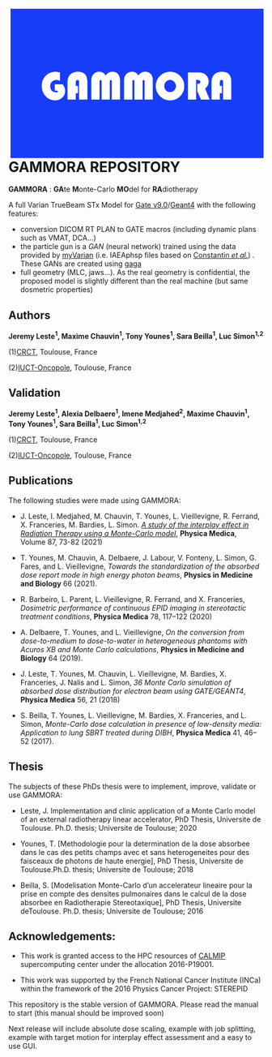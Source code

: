 
<img src="logo1.png" width="500" align="right">


# GAMMORA REPOSITORY

**GAMMORA** : **GA**te **M**onte-Carlo **MO**del for **RA**diotherapy

 

A full Varian TrueBeam STx Model for [Gate v9.0](https://github.com/OpenGATE/Gate)/[Geant4](https://github.com/Geant4/geant4) with the following features:
- conversion DICOM RT PLAN to GATE macros (including dynamic plans such as VMAT, DCA...)
- the particle gun is a *GAN* (neural network) trained using the data provided by [myVarian](https://www.myvarian.com/) (i.e. IAEAphsp files based on [Constantin *et al.*](https://pubmed.ncbi.nlm.nih.gov/21858999/)) . These GANs are created using [gaga](https://github.com/dsarrut/gaga)
- full geometry (MLC, jaws...). As the real geometry is confidential, the proposed model is slightly different than the real machine (but same dosmetric properties) 




## Authors

**Jeremy Leste<sup>1</sup>, Maxime Chauvin<sup>1</sup>, Tony Younes<sup>1</sup>, Sara Beilla<sup>1</sup>, Luc Simon<sup>1,2</sup>**

(1)[CRCT](https://www.crct-inserm.fr/), Toulouse, France

(2)[IUCT-Oncopole](https://www.iuct-oncopole.fr/), Toulouse, France

## Validation

**Jeremy Leste<sup>1</sup>, Alexia Delbaere<sup>1</sup>, Imene Medjahed<sup>2</sup>, Maxime Chauvin<sup>1</sup>, Tony Younes<sup>1</sup>, Sara Beilla<sup>1</sup>, Luc Simon<sup>1,2</sup>**

(1)[CRCT](https://www.crct-inserm.fr/), Toulouse, France

(2)[IUCT-Oncopole](https://www.iuct-oncopole.fr/), Toulouse, France





## Publications

The following studies were made using GAMMORA:
 - J. Leste, I. Medjahed, M. Chauvin, T. Younes, L. Vieillevigne, R. Ferrand, X. Franceries, M. Bardies, L. Simon. *[A study of the interplay effect in Radiation Therapy using a Monte-Carlo model](https://doi.org/10.1016/j.ejmp.2021.05.019)*, **Physica Medica**, Volume 87, 73-82 (2021)  

- T. Younes, M. Chauvin, A. Delbaere, J. Labour, V. Fonteny, L. Simon, G. Fares, and L. Vieillevigne, *Towards the standardization of the absorbed dose report mode in high energy photon beams*, **Physics in Medicine and Biology** 66 (2021).

- R. Barbeiro, L. Parent, L. Vieillevigne, R. Ferrand, and X. Franceries, *Dosimetric performance of continuous EPID imaging in stereotactic treatment conditions*, **Physica Medica** 78, 117–122 (2020)

 - A. Delbaere, T. Younes, and L. Vieillevigne, *On the conversion from dose-to-medium to dose-to-water in heterogeneous phantoms with Acuros XB and Monte Carlo calculations*, **Physics in Medicine and Biology** 64 (2019).

- J. Leste, T. Younes, M. Chauvin, L. Vieillevigne, M. Bardies, X. Franceries, J. Nalis and L. Simon, *36 Monte Carlo simulation of absorbed dose distribution for electron beam using GATE/GEANT4*, **Physica Medica** 56, 21 (2018)

 - S. Beilla, T. Younes, L. Vieillevigne, M. Bardies, X. Franceries, and L. Simon, *Monte-Carlo dose calculation in presence of low-density media: Application to lung SBRT treated during DIBH*, **Physica Medica** 41, 46–52 (2017).



## Thesis

The subjects of these PhDs thesis were to implement, improve, validate or use GAMMORA:


- Leste, J. Implementation and clinic application of a Monte Carlo model of an external radiotherapy linear accelerator, PhD Thesis, Universite de Toulouse. Ph.D. thesis; Universite de Toulouse; 2020

- Younes, T. [Methodologie pour la determination de la dose absorbee dans le cas des petits champs avec et sans heterogeneites pour des faisceaux de photons de haute energie], PhD Thesis, Universite de Toulouse.Ph.D. thesis; Universite de Toulouse; 2018

 - Beilla, S. [Modelisation Monte-Carlo d’un accelerateur lineaire pour la prise en compte des densites pulmonaires dans le calcul de la dose absorbee en Radiotherapie Stereotaxique], PhD Thesis, Universite deToulouse. Ph.D. thesis; Universite de Toulouse; 2016



## Acknowledgements:

 - This  work  is  granted  access  to  the  HPC  resources  of  [CALMIP](https://www.calmip.univ-toulouse.fr/)  supercomputing  center under the allocation 2016-P19001.
 
 - This work was supported by the French National Cancer Institute (INCa) within the framework of the 2016 Physics Cancer Project:  STEREPID

 
 
 This repository is the stable version of GAMMORA. Please read the manual to start (this manual should be improved soon)


Next release will include absolute dose scaling, example with job splitting, example with target motion for interplay effect assessment and a easy to use GUI. 











